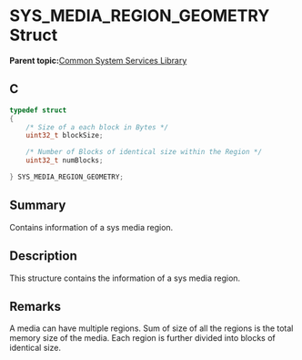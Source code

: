 # SYS\_MEDIA\_REGION\_GEOMETRY Struct

**Parent topic:**[Common System Services Library](GUID-B6B51E48-2D3D-42F8-8493-3405F1639A9E.md)

## C

```c
typedef struct
{
    /* Size of a each block in Bytes */
    uint32_t blockSize;

    /* Number of Blocks of identical size within the Region */
    uint32_t numBlocks;

} SYS_MEDIA_REGION_GEOMETRY;

```

## Summary

Contains information of a sys media region.

## Description

This structure contains the information of a sys media region.

## Remarks

A media can have multiple regions. Sum of size of all the regions is the total memory size of the media. Each region is further divided into blocks of identical size.

